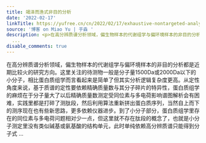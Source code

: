 ```yaml
---
title: 竭泽而渔式非目的分析
date: '2022-02-17'
linkTitle: https://yufree.cn/cn/2022/02/17/exhaustive-nontargeted-analysis/
source: '博客 on Miao Yu | 于淼 '
description: <p>在高分辨质谱分析领域，偏生物样本的代谢组学与偏环境样本的非目的分析都是近期比较火的研究方向。这里关注的待测物一般是分子量1500Da或2000Da以下的小分子，相比蛋白质组学而言看起来是简单了但其实分析逻辑复杂度更高。从定性角度来说，基于质谱的定性要依赖精确质量数与其分子碎片的特异性，蛋白质组学的麻烦在于分子量大了以后精确质量数测定受同位素与多电荷影响谱图解析会有困难，实践里都是打碎了测肽段，然后利用算法重新拼出蛋白质序列，当然自上而下的测序现在也有些新思路，更多依赖仪器进步。到了小分子部分，蛋白质组学里存在的同位素与多电荷问题相对少一点，但这里就不存在肽段的概念了，也就是小分子测定里没有类似碱基或氨基酸的结构单元，此时单纯依赖高分辨质谱只能得到分子式
  ...
disable_comments: true
---
```

<p>在高分辨质谱分析领域，偏生物样本的代谢组学与偏环境样本的非目的分析都是近期比较火的研究方向。这里关注的待测物一般是分子量1500Da或2000Da以下的小分子，相比蛋白质组学而言看起来是简单了但其实分析逻辑复杂度更高。从定性角度来说，基于质谱的定性要依赖精确质量数与其分子碎片的特异性，蛋白质组学的麻烦在于分子量大了以后精确质量数测定受同位素与多电荷影响谱图解析会有困难，实践里都是打碎了测肽段，然后利用算法重新拼出蛋白质序列，当然自上而下的测序现在也有些新思路，更多依赖仪器进步。到了小分子部分，蛋白质组学里存在的同位素与多电荷问题相对少一点，但这里就不存在肽段的概念了，也就是小分子测定里没有类似碱基或氨基酸的结构单元，此时单纯依赖高分辨质谱只能得到分子式 ...